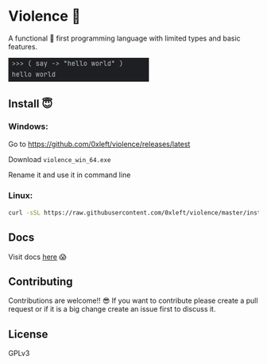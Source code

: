 # Violence 🤬

A functional 🤑 first programming language with limited types and basic features.

![img.png](images/img.png)

## Install 😇

### Windows:

Go to https://github.com/0xleft/violence/releases/latest

Download `violence_win_64.exe`

Rename it and use it in command line

### Linux:

```bash
curl -sSL https://raw.githubusercontent.com/0xleft/violence/master/install.sh | sudo sh
```

## Docs

Visit docs [here](docs/README.md) 😱

## Contributing

Contributions are welcome!! 😎 If you want to contribute please create a pull request or if it is a big change create an issue first to discuss it.

## License

GPLv3
